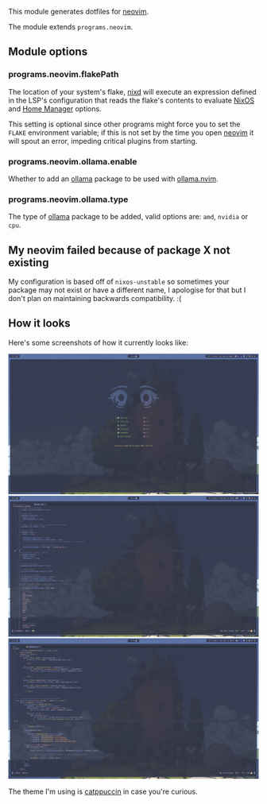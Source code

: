 This module generates dotfiles for [neovim].

The module extends `programs.neovim`.

## Module options

### programs.neovim.flakePath

The location of your system's flake, [nixd] will execute an expression defined in the LSP's configuration that reads
the flake's contents to evaluate [NixOS] and [Home Manager] options.

This setting is optional since other programs might force you to set the `FLAKE` environment variable; if this is not
set by the time you open [neovim] it will spout an error, impeding critical plugins from starting.

### programs.neovim.ollama.enable

Whether to add an [ollama] package to be used with [ollama.nvim](https://github.com/nomnivore/ollama.nvim).

### programs.neovim.ollama.type

The type of [ollama] package to be added, valid options are: `amd`, `nvidia` or `cpu`.

## My neovim failed because of package X not existing

My configuration is based off of `nixos-unstable` so sometimes your package may not exist or have a different name, I
apologise for that but I don't plan on maintaining backwards compatibility. :(

## How it looks

Here's some screenshots of how it currently looks like:

![image](/assets/screenshots/neovim-dashboard.png)
![image](/assets/screenshots/neovim-nix.png)
![image](/assets/screenshots/neovim-rust.png)

The theme I'm using is [catppuccin](https://github.com/catppuccin) in case you're curious.

[neovim]: https://neovim.io/
[Home Manager]: https://github.com/nix-community/home-manager
[nixos]: https://nixos.org
[nixd]: https://github.com/nix-community/nixd/
[ollama]: https://ollama.com/
